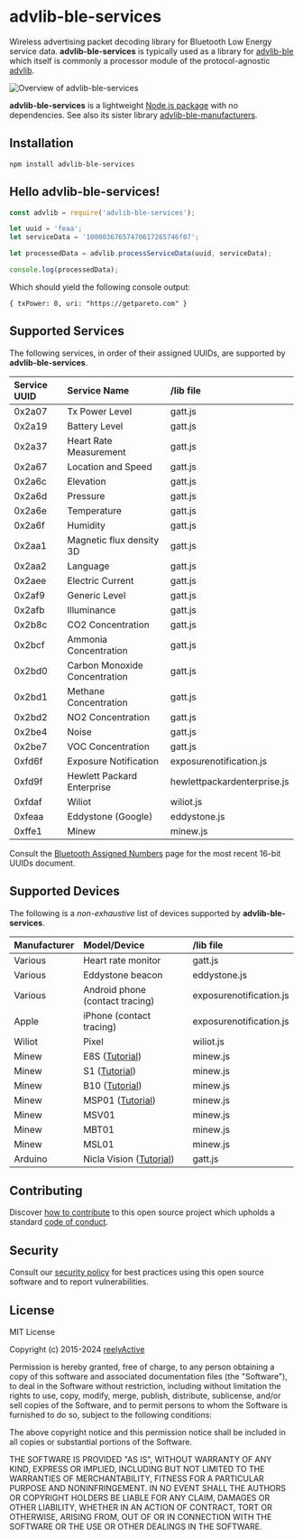 advlib-ble-services
===================

Wireless advertising packet decoding library for Bluetooth Low Energy service data.  __advlib-ble-services__ is typically used as a library for [advlib-ble](https://github.com/reelyactive/advlib-ble) which itself is commonly a processor module of the protocol-agnostic [advlib](https://github.com/reelyactive/advlib).

![Overview of advlib-ble-services](https://reelyactive.github.io/advlib-ble-services/images/overview.png)

__advlib-ble-services__ is a lightweight [Node.js package](https://www.npmjs.com/package/advlib-ble-services) with no dependencies.  See also its sister library [advlib-ble-manufacturers](https://github.com/reelyactive/advlib-ble-manufacturers).


Installation
------------

    npm install advlib-ble-services


Hello advlib-ble-services!
--------------------------

```javascript
const advlib = require('advlib-ble-services');

let uuid = 'feaa';
let serviceData = '10000367657470617265746f07';

let processedData = advlib.processServiceData(uuid, serviceData);

console.log(processedData);
```

Which should yield the following console output:

    { txPower: 0, uri: "https://getpareto.com" }


Supported Services
------------------

The following services, in order of their assigned UUIDs, are supported by __advlib-ble-services__.

| Service UUID | Service Name                  | /lib file                   |
|:-------------|:------------------------------|:----------------------------|
| 0x2a07       | Tx Power Level                | gatt.js                     |
| 0x2a19       | Battery Level                 | gatt.js                     |
| 0x2a37       | Heart Rate Measurement        | gatt.js                     |
| 0x2a67       | Location and Speed            | gatt.js                     |
| 0x2a6c       | Elevation                     | gatt.js                     |
| 0x2a6d       | Pressure                      | gatt.js                     |
| 0x2a6e       | Temperature                   | gatt.js                     |
| 0x2a6f       | Humidity                      | gatt.js                     |
| 0x2aa1       | Magnetic flux density 3D      | gatt.js                     |
| 0x2aa2       | Language                      | gatt.js                     |
| 0x2aee       | Electric Current              | gatt.js                     |
| 0x2af9       | Generic Level                 | gatt.js                     |
| 0x2afb       | Illuminance                   | gatt.js                     |
| 0x2b8c       | CO2 Concentration             | gatt.js                     |
| 0x2bcf       | Ammonia Concentration         | gatt.js                     |
| 0x2bd0       | Carbon Monoxide Concentration | gatt.js                     |
| 0x2bd1       | Methane Concentration         | gatt.js                     |
| 0x2bd2       | NO2 Concentration             | gatt.js                     |
| 0x2be4       | Noise                         | gatt.js                     |
| 0x2be7       | VOC Concentration             | gatt.js                     |
| 0xfd6f       | Exposure Notification         | exposurenotification.js     |
| 0xfd9f       | Hewlett Packard Enterprise    | hewlettpackardenterprise.js |
| 0xfdaf       | Wiliot                        | wiliot.js                   |
| 0xfeaa       | Eddystone (Google)            | eddystone.js                |
| 0xffe1       | Minew                         | minew.js                    |

Consult the [Bluetooth Assigned Numbers](https://www.bluetooth.com/specifications/assigned-numbers/) page for the most recent 16-bit UUIDs document.


Supported Devices
-----------------

The following is a _non-exhaustive_ list of devices supported by __advlib-ble-services__.

| Manufacturer | Model/Device             | /lib file                |
|:-------------|:-------------------------|:-------------------------|
| Various      | Heart rate monitor       | gatt.js                  |
| Various      | Eddystone beacon         | eddystone.js             |
| Various      | Android phone (contact tracing) | exposurenotification.js  |
| Apple        | iPhone (contact tracing) | exposurenotification.js  |
| Wiliot       | Pixel                    | wiliot.js                |
| Minew        | E8S ([Tutorial](https://reelyactive.github.io/diy/minew-e8-config/)) | minew.js |
| Minew        | S1 ([Tutorial](https://reelyactive.github.io/diy/minew-s1-config/)) | minew.js |
| Minew        | B10 ([Tutorial](https://reelyactive.github.io/diy/minew-b10-config/)) | minew.js |
| Minew        | MSP01 ([Tutorial](https://reelyactive.github.io/diy/minew-msp01-config/)) | minew.js |
| Minew        | MSV01                    | minew.js                 |
| Minew        | MBT01                    | minew.js                 |
| Minew        | MSL01                    | minew.js                 |
| Arduino      | Nicla Vision ([Tutorial](https://reelyactive.github.io/diy/nicla-vision-dev/)) | gatt.js |


Contributing
------------

Discover [how to contribute](CONTRIBUTING.md) to this open source project which upholds a standard [code of conduct](CODE_OF_CONDUCT.md).


Security
--------

Consult our [security policy](SECURITY.md) for best practices using this open source software and to report vulnerabilities.


License
-------

MIT License

Copyright (c) 2015-2024 [reelyActive](https://www.reelyactive.com)

Permission is hereby granted, free of charge, to any person obtaining a copy of this software and associated documentation files (the "Software"), to deal in the Software without restriction, including without limitation the rights to use, copy, modify, merge, publish, distribute, sublicense, and/or sell copies of the Software, and to permit persons to whom the Software is furnished to do so, subject to the following conditions:

The above copyright notice and this permission notice shall be included in all copies or substantial portions of the Software.

THE SOFTWARE IS PROVIDED "AS IS", WITHOUT WARRANTY OF ANY KIND, EXPRESS OR 
IMPLIED, INCLUDING BUT NOT LIMITED TO THE WARRANTIES OF MERCHANTABILITY, 
FITNESS FOR A PARTICULAR PURPOSE AND NONINFRINGEMENT. IN NO EVENT SHALL THE 
AUTHORS OR COPYRIGHT HOLDERS BE LIABLE FOR ANY CLAIM, DAMAGES OR OTHER 
LIABILITY, WHETHER IN AN ACTION OF CONTRACT, TORT OR OTHERWISE, ARISING FROM, 
OUT OF OR IN CONNECTION WITH THE SOFTWARE OR THE USE OR OTHER DEALINGS IN 
THE SOFTWARE.
